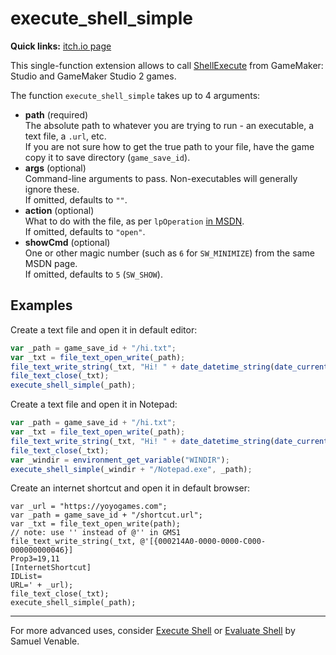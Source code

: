 # execute_shell_simple
**Quick links:** [itch.io page](https://yellowafterlife.itch.io/gamemaker-execute-shell-simple)

This single-function extension allows to call [ShellExecute](https://docs.microsoft.com/en-us/windows/win32/api/shellapi/nf-shellapi-shellexecutew) from GameMaker: Studio and GameMaker Studio 2 games.

The function `execute_shell_simple` takes up to 4 arguments:

- **path** (required)  
  The absolute path to whatever you are trying to run - an executable, a text file, a `.url`, etc.  
  If you are not sure how to get the true path to your file, have the game copy it to save directory (`game_save_id`).
- **args** (optional)  
  Command-line arguments to pass. Non-executables will generally ignore these.  
  If omitted, defaults to `""`.
- **action** (optional)  
  What to do with the file, as per `lpOperation` [in MSDN](https://docs.microsoft.com/en-us/windows/win32/api/shellapi/nf-shellapi-shellexecutew#parameters).  
  If omitted, defaults to `"open"`.
- **showCmd** (optional)  
  One or other magic number (such as `6` for `SW_MINIMIZE`) from the same MSDN page.  
  If omitted, defaults to `5` (`SW_SHOW`).

## Examples

Create a text file and open it in default editor:
```js
var _path = game_save_id + "/hi.txt";
var _txt = file_text_open_write(_path);
file_text_write_string(_txt, "Hi! " + date_datetime_string(date_current_datetime()));
file_text_close(_txt);
execute_shell_simple(_path);
```
Create a text file and open it in Notepad:
```js
var _path = game_save_id + "/hi.txt";
var _txt = file_text_open_write(_path);
file_text_write_string(_txt, "Hi! " + date_datetime_string(date_current_datetime()));
file_text_close(_txt);
var _windir = environment_get_variable("WINDIR");
execute_shell_simple(_windir + "/Notepad.exe", _path);
```
Create an internet shortcut and open it in default browser:
```gml
var _url = "https://yoyogames.com";
var _path = game_save_id + "/shortcut.url";
var _txt = file_text_open_write(path);
// note: use '' instead of @'' in GMS1
file_text_write_string(_txt, @'[{000214A0-0000-0000-C000-000000000046}]
Prop3=19,11
[InternetShortcut]
IDList=
URL=' + _url);
file_text_close(_txt);
execute_shell_simple(_path);
```

---
For more advanced uses, consider [Execute Shell](https://marketplace.yoyogames.com/assets/575/execute-shell) or [Evaluate Shell](https://marketplace.yoyogames.com/assets/8457/evaluate-shell) by Samuel Venable.
